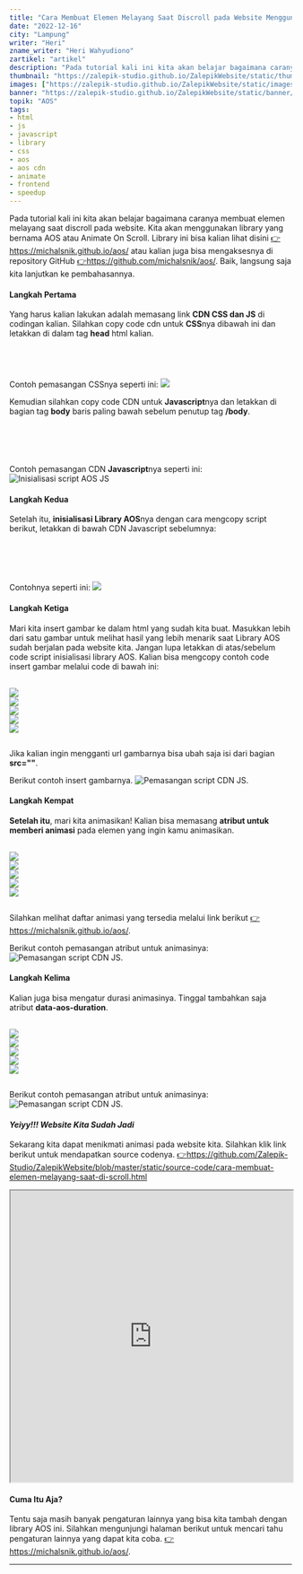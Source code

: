 ```yaml
---
title: "Cara Membuat Elemen Melayang Saat Discroll pada Website Menggunakan Library AOS"
date: "2022-12-16"
city: "Lampung"
writer: "Heri"
zname_writer: "Heri Wahyudiono"
zartikel: "artikel"
description: "Pada tutorial kali ini kita akan belajar bagaimana caranya membuat elemen melayang saat discroll pada website. Kita akan menggunakan library yang bernama AOS atau Animate On Scroll. Library ini bisa kalian lihat disini"
thumbnail: "https://zalepik-studio.github.io/ZalepikWebsite/static/thumbnail/cara-membuat-elemen-melayang-saat-di-scroll.png"
images: ["https://zalepik-studio.github.io/ZalepikWebsite/static/images/cara-membuat-elemen-melayang-saat-di-scroll.png"]
banner: "https://zalepik-studio.github.io/ZalepikWebsite/static/banner/cara-membuat-elemen-melayang-saat-di-scroll.png"
topik: "AOS"
tags: 
- html
- js
- javascript
- library
- css
- aos
- aos cdn
- animate
- frontend
- speedup
---
```


Pada tutorial kali ini kita akan belajar bagaimana caranya membuat elemen melayang saat discroll pada website. Kita akan menggunakan library yang bernama AOS atau Animate On Scroll. Library ini bisa kalian lihat disini <a class="text-blue-600 italic" href="https://michalsnik.github.io/aos/" target="_blank">👉https://michalsnik.github.io/aos/</a> atau kalian juga bisa mengaksesnya di repository GitHub <a class="text-blue-600 italic" href="https://github.com/michalsnik/aos/" target="_blank">👉https://github.com/michalsnik/aos/</a>. Baik, langsung saja kita lanjutkan ke pembahasannya.

<div class="zbarisbaru"></div>

#### Langkah Pertama
Yang harus kalian lakukan adalah memasang link **CDN CSS dan JS** di codingan kalian. Silahkan copy code cdn untuk **CSS**nya dibawah ini dan letakkan di dalam tag **head** html kalian.
<pre class="language-css">
    <code class="language-css">
<link href="https://unpkg.com/aos@2.3.1/dist/aos.css" rel="stylesheet">
    </code>
</pre>
Contoh pemasangan CSSnya seperti ini:
<img class="" src="https://zalepik-studio.github.io/ZalepikWebsite/static/images/Screenshot_126.png">

<div class="zbarisbaru"></div>
<div class="zbarisbaru"></div>
<div class="zbarisbaru"></div>

Kemudian silahkan copy code CDN untuk **Javascript**nya dan letakkan di bagian tag **body** baris paling bawah sebelum penutup tag **/body**.
<pre class="language-javascript">
  <code class="language-javascript">
<script src="https://unpkg.com/aos@2.3.1/dist/aos.js"></script>
  </code>
</pre>

Contoh pemasangan CDN **Javascript**nya seperti ini:
<img class="" src="https://zalepik-studio.github.io/ZalepikWebsite/static/images/Screenshot_127.png" alt="Inisialisasi script AOS JS">

<div class="zbarisbaru"></div>

#### Langkah Kedua
Setelah itu, **inisialisasi Library AOS**nya dengan cara mengcopy script berikut, letakkan di bawah CDN Javascript sebelumnya:

<pre class="language-javascript">
  <code class="language-javascript">
<script>
  AOS.init();
</script>
  </code>
</pre>

Contohnya seperti ini:
<img class="zwidthfull" src="https://zalepik-studio.github.io/ZalepikWebsite/static/images/Screenshot_128.png">

<div class="zbarisbaru"></div>

#### Langkah Ketiga
Mari kita insert gambar ke dalam html yang sudah kita buat. Masukkan lebih dari satu gambar untuk melihat hasil yang lebih menarik saat Library AOS sudah berjalan pada website kita. Jangan lupa letakkan di atas/sebelum code script inisialisasi library AOS. Kalian bisa mengcopy contoh code insert gambar melalui code di bawah ini:

<pre class="language-html">
  <code class="language-html">
<img src="https://zenzalepik.github.io/Zalepik_Images/portfolio/zalepik_portfolio_Zalepik_Website1.png">
<img src="https://zenzalepik.github.io/Zalepik_Images/portfolio/zalepik_portfolio_zhop_sm.png">
<img src="https://zenzalepik.github.io/Zalepik_Images/portfolio/zalepik_portfolio_dribbble_invite_inspire_by...png">
<img src="https://zenzalepik.github.io/Zalepik_Images/portfolio/zalepik_porfolio_4.png">
<img src="https://zenzalepik.github.io/Zalepik_Images/portfolio/zalepik_portfolio_All_Gimpscape_Banner.png">
  </code>
</pre>

Jika kalian ingin mengganti url gambarnya bisa ubah saja isi dari bagian **src=""**.

<div class="zbarisbaru"></div>

Berikut contoh insert gambarnya.
<img class="zwidthfull" src="https://zalepik-studio.github.io/ZalepikWebsite/static/images/Screenshot_129.png" alt="Pemasangan script CDN JS.">

<div class="zbarisbaru"></div>

#### Langkah Kempat
**Setelah itu**, mari kita animasikan! Kalian bisa memasang **atribut untuk memberi animasi** pada elemen yang ingin kamu animasikan.
<pre class="language-html">
  <code class="language-html">
<img data-aos="fade-up" src="https://zenzalepik.github.io/Zalepik_Images/portfolio/zalepik_portfolio_Zalepik_Website1.png">
<img data-aos="fade-down" src="https://zenzalepik.github.io/Zalepik_Images/portfolio/zalepik_portfolio_zhop_sm.png">
<img data-aos="fade-right" src="https://zenzalepik.github.io/Zalepik_Images/portfolio/zalepik_portfolio_dribbble_invite_inspire_by...png">
<img data-aos="fade-up-left" src="https://zenzalepik.github.io/Zalepik_Images/portfolio/zalepik_porfolio_4.png">
<img data-aos="fade-up-right" src="https://zenzalepik.github.io/Zalepik_Images/portfolio/zalepik_portfolio_All_Gimpscape_Banner.png">
  </code>
</pre>
Silahkan melihat daftar animasi yang tersedia melalui link berikut <a class="text-blue-600 italic" href="https://michalsnik.github.io/aos/" target="_blank">👉https://michalsnik.github.io/aos/</a>.

<div class="zbarisbaru"></div>

Berikut contoh pemasangan atribut untuk animasinya:
<img class="zwidthfull" src="https://zalepik-studio.github.io/ZalepikWebsite/static/images/Screenshot_130.png" alt="Pemasangan script CDN JS.">


<div class="zbarisbaru"></div>

#### Langkah Kelima
Kalian juga bisa mengatur durasi animasinya. Tinggal tambahkan saja atribut **data-aos-duration**.
<pre class="language-html">
  <code class="language-html">
<img data-aos="fade-up" data-aos-duration="500" src="https://zenzalepik.github.io/Zalepik_Images/portfolio/zalepik_portfolio_Zalepik_Website1.png">
<img data-aos="fade-down" data-aos-duration="500" src="https://zenzalepik.github.io/Zalepik_Images/portfolio/zalepik_portfolio_zhop_sm.png">
<img data-aos="fade-right" data-aos-duration="500" src="https://zenzalepik.github.io/Zalepik_Images/portfolio/zalepik_portfolio_dribbble_invite_inspire_by...png">
<img data-aos="fade-up-left" data-aos-duration="500" src="https://zenzalepik.github.io/Zalepik_Images/portfolio/zalepik_porfolio_4.png">
<img data-aos="fade-up-right" data-aos-duration="500" src="https://zenzalepik.github.io/Zalepik_Images/portfolio/zalepik_portfolio_All_Gimpscape_Banner.png">
  </code>
</pre>


<div class="zbarisbaru"></div>
<div class="zbarisbaru"></div>

Berikut contoh pemasangan atribut untuk animasinya:
<img class="" src="https://zalepik-studio.github.io/ZalepikWebsite/static/images/Screenshot_131.png" alt="Pemasangan script CDN JS.">

<div class="zbarisbaru"></div>
<div class="zbarisbaru"></div>

#### *Yeiyy!!! Website Kita Sudah Jadi*
Sekarang kita dapat menikmati animasi pada website kita. Silahkan klik link berikut untuk mendapatkan source codenya. <a class="text-blue-600 italic" href="https://github.com/Zalepik-Studio/ZalepikWebsite/blob/master/static/source-code/cara-membuat-elemen-melayang-saat-di-scroll.html" target="_blank">👉https://github.com/Zalepik-Studio/ZalepikWebsite/blob/master/static/source-code/cara-membuat-elemen-melayang-saat-di-scroll.html</a>
<iframe src="https://zalepik-studio.github.io/zalepik-learning/source-code/cara-membuat-elemen-melayang-saat-di-scroll/" width="100%" height="520px">
</iframe>

#### Cuma Itu Aja?
Tentu saja masih banyak pengaturan lainnya yang bisa kita tambah dengan library AOS ini. Silahkan mengunjungi halaman berikut untuk mencari tahu pengaturan lainnya yang dapat kita coba. <a class="text-blue-600 italic" href="https://michalsnik.github.io/aos/" target="_blank">👉https://michalsnik.github.io/aos/</a>.


<div class="zbarisbaru"></div>
<div class="zbarisbaru"></div>

---